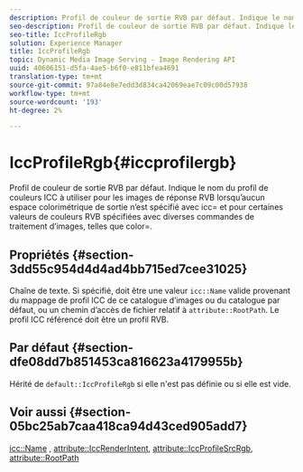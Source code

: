 ```yaml
---
description: Profil de couleur de sortie RVB par défaut. Indique le nom du profil de couleurs ICC à utiliser pour les images de réponse RVB lorsqu’aucun espace colorimétrique de sortie n’est spécifié avec icc= et pour certaines valeurs de couleurs RVB spécifiées avec diverses commandes de traitement d’images, telles que color=.
seo-description: Profil de couleur de sortie RVB par défaut. Indique le nom du profil de couleurs ICC à utiliser pour les images de réponse RVB lorsqu’aucun espace colorimétrique de sortie n’est spécifié avec icc= et pour certaines valeurs de couleurs RVB spécifiées avec diverses commandes de traitement d’images, telles que color=.
seo-title: IccProfileRgb
solution: Experience Manager
title: IccProfileRgb
topic: Dynamic Media Image Serving - Image Rendering API
uuid: 40606151-d5fa-4ae5-b6f0-e811bfea4691
translation-type: tm+mt
source-git-commit: 97a84e8e7edd3d834ca42069eae7c09c00d57938
workflow-type: tm+mt
source-wordcount: '193'
ht-degree: 2%

---
```



# IccProfileRgb{#iccprofilergb}

Profil de couleur de sortie RVB par défaut. Indique le nom du profil de couleurs ICC à utiliser pour les images de réponse RVB lorsqu’aucun espace colorimétrique de sortie n’est spécifié avec icc= et pour certaines valeurs de couleurs RVB spécifiées avec diverses commandes de traitement d’images, telles que color=.

## Propriétés {#section-3dd55c954d4d4ad4bb715ed7cee31025}

Chaîne de texte. Si spécifié, doit être une valeur `icc::Name` valide provenant du mappage de profil ICC de ce catalogue d’images ou du catalogue par défaut, ou un chemin d’accès de fichier relatif à `attribute::RootPath`. Le profil ICC référencé doit être un profil RVB.

## Par défaut {#section-dfe08dd7b851453ca816623a4179955b}

Hérité de `default::IccProfileRgb` si elle n&#39;est pas définie ou si elle est vide.

## Voir aussi {#section-05bc25ab7caa418ca94d43ced905add7}

[icc::Name](../../../../../is-api/image-catalog/image-serving-api-ref/c-image-catalog-reference/c-icc-profile-map-reference/r-name-icc.md#reference-9e7d3c8e35434981a3dfac66b8946cbe) ,  [attribute::IccRenderIntent](../../../../../is-api/image-catalog/image-serving-api-ref/c-image-catalog-reference/c-attributes-reference/r-iccrenderintent.md#reference-012f207f28bd4406a5368d23ed95a51f),  [attribute::IccProfileSrcRgb](../../../../../is-api/image-catalog/image-serving-api-ref/c-image-catalog-reference/c-attributes-reference/r-iccprofilesrcrgb.md#reference-b8e576d075b44f5c94d95bfb5aa22ae2),  [attribute::RootPath](../../../../../is-api/image-catalog/image-serving-api-ref/c-image-catalog-reference/c-attributes-reference/r-rootpath.md#reference-17d57e5967be403b8408fa7214017494)
